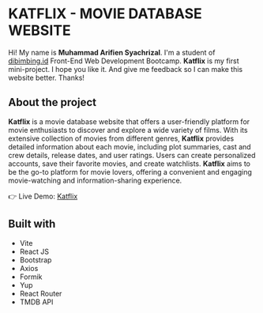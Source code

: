 # KATFLIX - MOVIE DATABASE WEBSITE

Hi! My name is **Muhammad Arifien Syachrizal**. I'm a student of [dibimbing.id](https://dibimbing.id/) Front-End Web Development Bootcamp. **Katflix** is my first mini-project. I hope you like it. And give me feedback so I can make this website better. Thanks!

## About the project

**Katflix** is a movie database website that offers a user-friendly platform for movie enthusiasts to discover and explore a wide variety of films. With its extensive collection of movies from different genres, **Katflix** provides detailed information about each movie, including plot summaries, cast and crew details, release dates, and user ratings. Users can create personalized accounts, save their favorite movies, and create watchlists. **Katflix** aims to be the go-to platform for movie lovers, offering a convenient and engaging movie-watching and information-sharing experience.

👉 Live Demo: [Katflix](https://katflix.netlify.app/)

## Built with

 - Vite
 - React JS
 - Bootstrap
 - Axios
 - Formik
 - Yup
 - React Router
 - TMDB API
